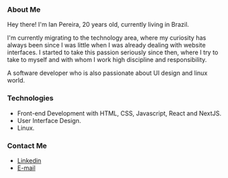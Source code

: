 ### About Me
Hey there! I'm Ian Pereira, 20 years old, currently living in Brazil.

I'm currently migrating to the technology area, where my curiosity has always been since I was little when I was already dealing with website interfaces. I started to take this passion seriously since then, where I try to take to myself and with whom I work high discipline and responsibility.

A software developer who is also passionate about UI design and linux world.

### Technologies
- Front-end Development with HTML, CSS, Javascript, React and NextJS.
- User Interface Design.
- Linux.

### Contact Me

- <a href="https://www.linkedin.com/in/ianbit/">Linkedin</a>
- <a href="mailto:ian.kzw@gmail.com">E-mail</a>
